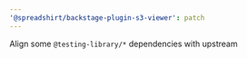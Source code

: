 ```yaml
---
'@spreadshirt/backstage-plugin-s3-viewer': patch
---
```


Align some `@testing-library/*` dependencies with upstream
